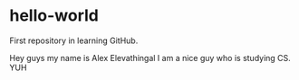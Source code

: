 # hello-world
First repository in learning GitHub. 

Hey guys my name is Alex Elevathingal
I am a nice guy who is studying CS. YUH
